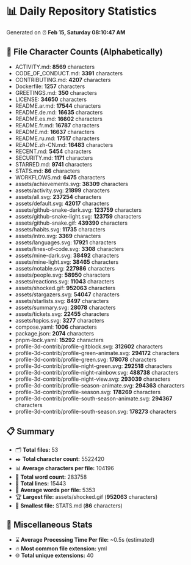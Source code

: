# 📊 Daily Repository Statistics
Generated on ⏰ **Feb 15, Saturday 08:10:47 AM**

## 📂 File Character Counts (Alphabetically)
- ACTIVITY.md: **8569** characters
- CODE_OF_CONDUCT.md: **3391** characters
- CONTRIBUTING.md: **4207** characters
- Dockerfile: **1257** characters
- GREETINGS.md: **350** characters
- LICENSE: **34650** characters
- README.ar.md: **17544** characters
- README.de.md: **16635** characters
- README.es.md: **16602** characters
- README.fr.md: **16787** characters
- README.md: **16637** characters
- README.ru.md: **17517** characters
- README.zh-CN.md: **16483** characters
- RECENT.md: **5454** characters
- SECURITY.md: **1171** characters
- STARRED.md: **9741** characters
- STATS.md: **86** characters
- WORKFLOWS.md: **6475** characters
- assets/achievements.svg: **38309** characters
- assets/activity.svg: **21899** characters
- assets/all.svg: **237254** characters
- assets/default.svg: **42017** characters
- assets/github-snake-dark.svg: **123759** characters
- assets/github-snake-light.svg: **123759** characters
- assets/github-snake.gif: **439390** characters
- assets/habits.svg: **11735** characters
- assets/intro.svg: **3369** characters
- assets/languages.svg: **17921** characters
- assets/lines-of-code.svg: **3308** characters
- assets/mine-dark.svg: **38492** characters
- assets/mine-light.svg: **38465** characters
- assets/notable.svg: **227986** characters
- assets/people.svg: **58950** characters
- assets/reactions.svg: **11043** characters
- assets/shocked.gif: **952063** characters
- assets/stargazers.svg: **54047** characters
- assets/starlists.svg: **8497** characters
- assets/summary.svg: **28078** characters
- assets/tickets.svg: **22455** characters
- assets/topics.svg: **3277** characters
- compose.yaml: **1006** characters
- package.json: **2074** characters
- pnpm-lock.yaml: **15292** characters
- profile-3d-contrib/profile-gitblock.svg: **312602** characters
- profile-3d-contrib/profile-green-animate.svg: **294172** characters
- profile-3d-contrib/profile-green.svg: **178078** characters
- profile-3d-contrib/profile-night-green.svg: **292518** characters
- profile-3d-contrib/profile-night-rainbow.svg: **488738** characters
- profile-3d-contrib/profile-night-view.svg: **293039** characters
- profile-3d-contrib/profile-season-animate.svg: **294363** characters
- profile-3d-contrib/profile-season.svg: **178269** characters
- profile-3d-contrib/profile-south-season-animate.svg: **294367** characters
- profile-3d-contrib/profile-south-season.svg: **178273** characters

## 📋 Summary
- 🗂️ **Total files:** 53
- ✒️ **Total character count:** 5522420
- 📊 **Average characters per file:** 104196
- 📝 **Total word count:** 283758
- 🧾 **Total lines:** 15443
- 📐 **Average words per file:** 5353
- 🏆 **Largest file:** assets/shocked.gif (**952063** characters)
- 🥉 **Smallest file:** STATS.md (**86** characters)

## 🌟 Miscellaneous Stats
- ⌛ **Average Processing Time Per file:** ~0.5s (estimated)
- 🔥 **Most common file extension:** yml
- 🌐 **Total unique extensions:** 40
